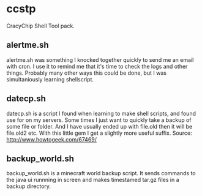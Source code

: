 ccstp
=====

CracyChip Shell Tool pack.

alertme.sh
----------
alertme.sh was something I knocked together quickly to send me an email with cron. I use it to
remind me that it's time to check the logs and other things. Probably many other ways this could be 
done, but I was simultaniously learning shellscript.

datecp.sh
---------
datecp.sh is a script I found when learning to make shell scripts, and found use for on my servers.
Some times I just want to quickly take a backup of some file or folder. And I have usually ended up with
file.old then it will be file.old2 etc. With this little gem I get a slightly more useful suffix.
Source: http://www.howtogeek.com/67469/

backup_world.sh
---------------
backup_world.sh is a minecraft world backup script. It sends commands to the java ui runnning in screen
and makes timestamed tar.gz files in a backup directory.
